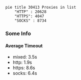 
```mermaid
pie title 30413 Proxies in list
    "HTTP" : 20628
    "HTTPS": 4047
    "SOCKS" : 8734
```

### Some Info
#### Average Timeout

- mixed: 3.5s
- http: 1.9s
- https: 8.6s
- socks: 6.4s